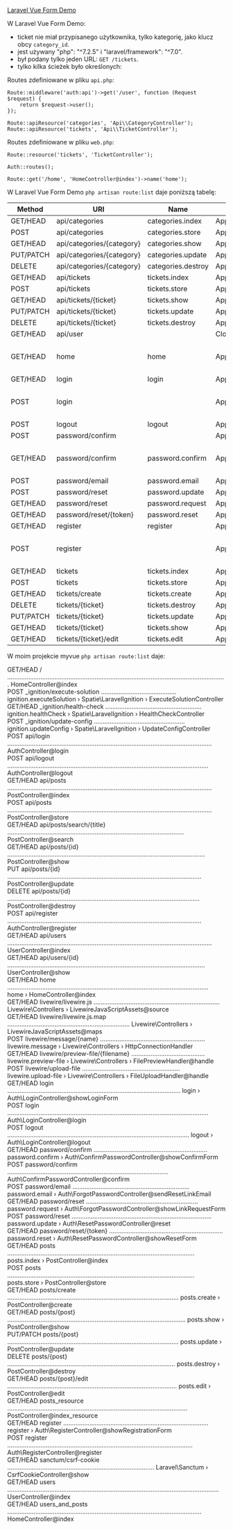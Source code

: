 [Laravel Vue Form Demo](https://github.com/LaravelDaily/Laravel-Vue-Form-Demo "Laravel Form transformed from Blade into a Vue.js component")  

W Laravel Vue Form Demo:
- ticket nie miał przypisanego użytkownika, tylko kategorię, jako klucz obcy `category_id`.
- jest używany  "php": "^7.2.5" i "laravel/framework": "^7.0".
- był podany tylko jeden URL: `GET /tickets`.
- tylko kilka ścieżek było określonych:

Routes zdefiniowane w pliku `api.php`:  

```
Route::middleware('auth:api')->get('/user', function (Request $request) {
    return $request->user();
});

Route::apiResource('categories', 'Api\\CategoryController');
Route::apiResource('tickets', 'Api\\TicketController');
```

Routes zdefiniowane w pliku `web.php`:  

```
Route::resource('tickets', 'TicketController');

Auth::routes();

Route::get('/home', 'HomeController@index')->name('home');
```

W Laravel Vue Form Demo `php artisan route:list` daje poniższą tabelę:  

| Method    | URI                       | Name               | Action                                                                 | Middleware |
|-----------|---------------------------|--------------------|------------------------------------------------------------------------|------------|
| GET/HEAD  | api/categories            | categories.index   | App\Http\Controllers\Api\CategoryController@index                      | api        |
| POST      | api/categories            | categories.store   | App\Http\Controllers\Api\CategoryController@store                      | api        |
| GET/HEAD  | api/categories/{category} | categories.show    | App\Http\Controllers\Api\CategoryController@show                       | api        |
| PUT/PATCH | api/categories/{category} | categories.update  | App\Http\Controllers\Api\CategoryController@update                     | api        |
| DELETE    | api/categories/{category} | categories.destroy | App\Http\Controllers\Api\CategoryController@destroy                    | api        |
| GET/HEAD  | api/tickets               | tickets.index      | App\Http\Controllers\Api\TicketController@index                        | api        |
| POST      | api/tickets               | tickets.store      | App\Http\Controllers\Api\TicketController@store                        | api        |
| GET/HEAD  | api/tickets/{ticket}      | tickets.show       | App\Http\Controllers\Api\TicketController@show                         | api        |
| PUT/PATCH | api/tickets/{ticket}      | tickets.update     | App\Http\Controllers\Api\TicketController@update                       | api        |
| DELETE    | api/tickets/{ticket}      | tickets.destroy    | App\Http\Controllers\Api\TicketController@destroy                      | api        |
| GET/HEAD  | api/user                  |                    | Closure                                                                | api        |
|           |                           |                    |                                                                        | auth:api   |
| GET/HEAD  | home                      | home               | App\Http\Controllers\HomeController@index                              | web        |
|           |                           |                    |                                                                        | auth       |
| GET/HEAD  | login                     | login              | App\Http\Controllers\Auth\LoginController@showLoginForm                | web        |
|           |                           |                    |                                                                        | guest      |
| POST      | login                     |                    | App\Http\Controllers\Auth\LoginController@login                        | web        |
|           |                           |                    |                                                                        | guest      |
| POST      | logout                    | logout             | App\Http\Controllers\Auth\LoginController@logout                       | web        |
| POST      | password/confirm          |                    | App\Http\Controllers\Auth\ConfirmPasswordController@confirm            | web        |
|           |                           |                    |                                                                        | auth       |
| GET/HEAD  | password/confirm          | password.confirm   | App\Http\Controllers\Auth\ConfirmPasswordController@showConfirmForm    | web        |
|           |                           |                    |                                                                        | auth       |
| POST      | password/email            | password.email     | App\Http\Controllers\Auth\ForgotPasswordController@sendResetLinkEmail  | web        |
| POST      | password/reset            | password.update    | App\Http\Controllers\Auth\ResetPasswordController@reset                | web        |
| GET/HEAD  | password/reset            | password.request   | App\Http\Controllers\Auth\ForgotPasswordController@showLinkRequestForm | web        |
| GET/HEAD  | password/reset/{token}    | password.reset     | App\Http\Controllers\Auth\ResetPasswordController@showResetForm        | web        |
| GET/HEAD  | register                  | register           | App\Http\Controllers\Auth\RegisterController@showRegistrationForm      | web        |
|           |                           |                    |                                                                        | guest      |
| POST      | register                  |                    | App\Http\Controllers\Auth\RegisterController@register                  | web        |
|           |                           |                    |                                                                        | guest      |
| GET/HEAD  | tickets                   | tickets.index      | App\Http\Controllers\TicketController@index                            | web        |
| POST      | tickets                   | tickets.store      | App\Http\Controllers\TicketController@store                            | web        |
| GET/HEAD  | tickets/create            | tickets.create     | App\Http\Controllers\TicketController@create                           | web        |
| DELETE    | tickets/{ticket}          | tickets.destroy    | App\Http\Controllers\TicketController@destroy                          | web        |
| PUT/PATCH | tickets/{ticket}          | tickets.update     | App\Http\Controllers\TicketController@update                           | web        |
| GET/HEAD  | tickets/{ticket}          | tickets.show       | App\Http\Controllers\TicketController@show                             | web        |
| GET/HEAD  | tickets/{ticket}/edit     | tickets.edit       | App\Http\Controllers\TicketController@edit                             | web        |


W moim projekcie myvue `php artisan route:list` daje:  

  
  GET/HEAD        / ............................................................................................................................. HomeController@index  
  POST            _ignition/execute-solution ........................................... ignition.executeSolution › Spatie\LaravelIgnition › ExecuteSolutionController  
  GET/HEAD        _ignition/health-check ....................................................... ignition.healthCheck › Spatie\LaravelIgnition › HealthCheckController  
  POST            _ignition/update-config .................................................... ignition.updateConfig › Spatie\LaravelIgnition › UpdateConfigController  
  POST            api/login ..................................................................................................................... AuthController@login  
  POST            api/logout ................................................................................................................... AuthController@logout  
  GET/HEAD        api/posts ..................................................................................................................... PostController@index  
  POST            api/posts ..................................................................................................................... PostController@store  
  GET/HEAD        api/posts/search/{title} ..................................................................................................... PostController@search  
  GET/HEAD        api/posts/{id} ................................................................................................................. PostController@show  
  PUT             api/posts/{id} ............................................................................................................... PostController@update  
  DELETE          api/posts/{id} .............................................................................................................. PostController@destroy  
  POST            api/register ............................................................................................................... AuthController@register  
  GET/HEAD        api/users ..................................................................................................................... UserController@index  
  GET/HEAD        api/users/{id} ................................................................................................................. UserController@show  
  GET/HEAD        home ................................................................................................................... home › HomeController@index  
  GET/HEAD        livewire/livewire.js ........................................................................ Livewire\Controllers › LivewireJavaScriptAssets@source  
  GET/HEAD        livewire/livewire.js.map ...................................................................... Livewire\Controllers › LivewireJavaScriptAssets@maps  
  POST            livewire/message/{name} ............................................................ livewire.message › Livewire\Controllers › HttpConnectionHandler  
  GET/HEAD        livewire/preview-file/{filename} .......................................... livewire.preview-file › Livewire\Controllers › FilePreviewHandler@handle  
  POST            livewire/upload-file ........................................................ livewire.upload-file › Livewire\Controllers › FileUploadHandler@handle  
  GET/HEAD        login ................................................................................................... login › Auth\LoginController@showLoginForm  
  POST            login ................................................................................................................... Auth\LoginController@login  
  POST            logout ........................................................................................................ logout › Auth\LoginController@logout  
  GET/HEAD        password/confirm ................................................................. password.confirm › Auth\ConfirmPasswordController@showConfirmForm  
  POST            password/confirm ............................................................................................ Auth\ConfirmPasswordController@confirm  
  POST            password/email ................................................................... password.email › Auth\ForgotPasswordController@sendResetLinkEmail  
  GET/HEAD        password/reset ................................................................ password.request › Auth\ForgotPasswordController@showLinkRequestForm  
  POST            password/reset ................................................................................ password.update › Auth\ResetPasswordController@reset  
  GET/HEAD        password/reset/{token} ................................................................. password.reset › Auth\ResetPasswordController@showResetForm  
  GET/HEAD        posts ........................................................................................................... posts.index › PostController@index  
  POST            posts ........................................................................................................... posts.store › PostController@store  
  GET/HEAD        posts/create .................................................................................................. posts.create › PostController@create  
  GET/HEAD        posts/{post} ...................................................................................................... posts.show › PostController@show  
  PUT/PATCH       posts/{post} .................................................................................................. posts.update › PostController@update  
  DELETE          posts/{post} ................................................................................................ posts.destroy › PostController@destroy  
  GET/HEAD        posts/{post}/edit ................................................................................................. posts.edit › PostController@edit  
  GET/HEAD        posts_resource ....................................................................................................... PostController@index_resource  
  GET/HEAD        register ................................................................................... register › Auth\RegisterController@showRegistrationForm  
  POST            register .......................................................................................................... Auth\RegisterController@register  
  GET/HEAD        sanctum/csrf-cookie .................................................................................... Laravel\Sanctum › CsrfCookieController@show  
  GET/HEAD        users ......................................................................................................................... UserController@index  
  GET/HEAD        users_and_posts ............................................................................................................... HomeController@index  
  